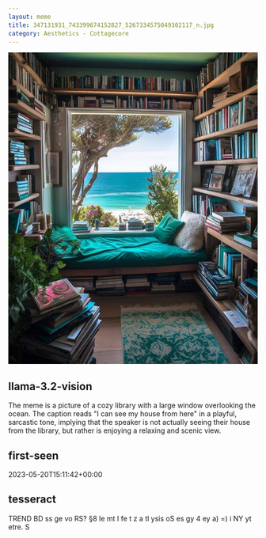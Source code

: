 ```yaml
---
layout: meme
title: 347131931_743399674152827_5267334575049302117_n.jpg
category: Aesthetics - Cottagecore
---
```


<div markdown="0"><a href="347131931_743399674152827_5267334575049302117_n.jpg"><img class="photo" src="347131931_743399674152827_5267334575049302117_n.jpg" /></a>

<h2>llama-3.2-vision</h2>
<p title="Llama-3.2-11B is a really good model that probably gets the visual details right but doesn't understand literary or media references, and often fails to accurately represent the physical arrangement of objects and the implied relationships between the objects.">The meme is a picture of a cozy library with a large window overlooking the ocean. The caption reads &quot;I can see my house from here&quot; in a playful, sarcastic tone, implying that the speaker is not actually seeing their house from the library, but rather is enjoying a relaxing and scenic view.</p>

<h2>first-seen</h2>
<p title="Because Git doesn't preserve file modification times, this metadata file contains the file's modification time when it was added to the library.">2023-05-20T15:11:42+00:00</p>

<h2>tesseract</h2>
<p title="Tesseract is often terrible and just gives a lot of nonsense characters, but it used to be the state of the art, and usually it is better at correctly representing text than llama-3.2-vision-11b.">TREND BD ss ge vo RS? §8 Ie mt I fe t z a tl ysis oS es gy 4 ey a) =) i NY yt etre. S</p>

</div>

